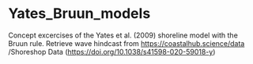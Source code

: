 # Yates_Bruun_models

Concept excercises of the Yates et al. (2009) shoreline model with the Bruun rule.
Retrieve wave hindcast from 
https://coastalhub.science/data /Shoreshop Data (https://doi.org/10.1038/s41598-020-59018-y)
